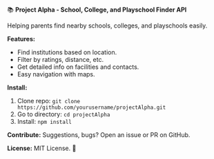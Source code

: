 📚 **Project Alpha - School, College, and Playschool Finder API**

Helping parents find nearby schools, colleges, and playschools easily.

**Features:**
- Find institutions based on location.
- Filter by ratings, distance, etc.
- Get detailed info on facilities and contacts.
- Easy navigation with maps.

**Install:**
1. Clone repo: `git clone https://github.com/yourusername/projectAlpha.git`
2. Go to directory: `cd projectAlpha`
3. Install: `npm install`

**Contribute:** Suggestions, bugs? Open an issue or PR on GitHub.

**License:** MIT License. 📝
